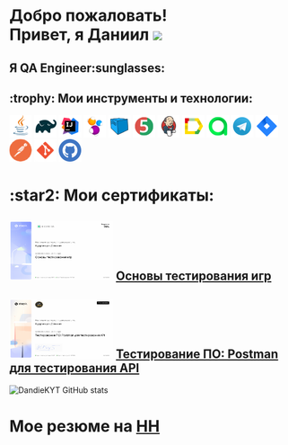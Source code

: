 <h1>Добро пожаловать!</br>
 Привет, я Даниил <img src="https://github.com/blackcater/blackcater/raw/main/images/Hi.gif" height="32"/></h1>
<h2>Я  QA Engineer:sunglasses:</h2>
<h2> :trophy:  Мои инструменты и технологии:</h2>

<code>![This is an image](/design/icons/Java.png)</code>
<code>![This is an image](/design/icons/Gradle.png)</code>
<code>![This is an image](/design/icons/Intelij_IDEA.png)</code>
<code>![This is an image](/design/icons/Selenide.png)</code>
<code>![This is an image](/design/icons/Selenoid.png)</code>
<code>![This is an image](/design/icons/JUnit5.png)</code>
<code>![This is an image](/design/icons/Jenkins.png)</code>
<code>![This is an image](/design/icons/Allure_Report.png)</code>
<code>![This is an image](/design/icons/AllureTestOps.png)</code>
<code>![This is an image](/design/icons/Telegram.png)</code>
<code>![This is an image](/design/icons/Jira.png)</code>
<code>![This is an image](/design/icons/postman.png)</code>
<code>![This is an image](/design/icons/git.png)</code>
<code>![This is an image](/design/icons/GitHub.png)</code>
</br>
<h1>:star2: Мои сертификаты:</h1></a>

## <img src="/design/sert/QAGAME.png" width="185" height="105"/></a> <a target="_blank" href="https://stepik.org/cert/1699860">    Основы тестирования игр</a>

## <img src="/design/sert/QAPOSTMAN.png" width="185" height="105"/></a> <a target="_blank" href="https://stepik.org/cert/1729272">  Тестирование ПО: Postman для тестирования API</a>

![DandieKYT GitHub stats](https://github-readme-stats.vercel.app/api?username=DandieKYT)

<h1>Мое резюме на  <a target="_blank" href="https://spb.hh.ru/applicant/resumes/view?resume=0406a5a7ff0bfe9c150039ed1f417068784971">HH</a></br>


